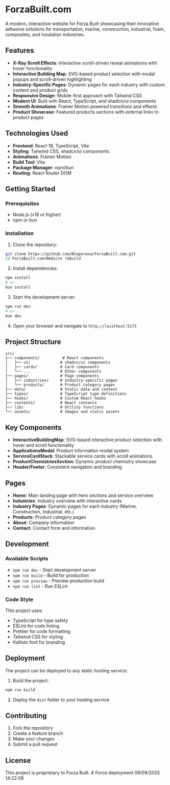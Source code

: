 # ForzaBuilt.com

A modern, interactive website for Forza Built showcasing their innovative adhesive solutions for transportation, marine, construction, industrial, foam, composites, and insulation industries.

## Features

- **X-Ray Scroll Effects**: Interactive scroll-driven reveal animations with hover functionality
- **Interactive Building Map**: SVG-based product selection with modal popups and scroll-driven highlighting
- **Industry-Specific Pages**: Dynamic pages for each industry with custom content and product grids
- **Responsive Design**: Mobile-first approach with Tailwind CSS
- **Modern UI**: Built with React, TypeScript, and shadcn/ui components
- **Smooth Animations**: Framer Motion powered transitions and effects
- **Product Showcase**: Featured products sections with external links to product pages

## Technologies Used

- **Frontend**: React 18, TypeScript, Vite
- **Styling**: Tailwind CSS, shadcn/ui components
- **Animations**: Framer Motion
- **Build Tool**: Vite
- **Package Manager**: npm/bun
- **Routing**: React Router DOM

## Getting Started

### Prerequisites

- Node.js (v18 or higher)
- npm or bun

### Installation

1. Clone the repository:
```bash
git clone https://github.com/Nloperena/ForzaBuilt.com.git
cd ForzaBuilt.com/Website rebuild
```

2. Install dependencies:
```bash
npm install
# or
bun install
```

3. Start the development server:
```bash
npm run dev
# or
bun dev
```

4. Open your browser and navigate to `http://localhost:5173`

## Project Structure

```
src/
├── components/          # React components
│   ├── ui/             # shadcn/ui components
│   ├── cards/          # Card components
│   └── ...             # Other components
├── pages/              # Page components
│   ├── industries/     # Industry-specific pages
│   └── products/       # Product category pages
├── data/               # Static data and content
├── types/              # TypeScript type definitions
├── hooks/              # Custom React hooks
├── contexts/           # React contexts
├── lib/                # Utility functions
└── assets/             # Images and static assets
```

## Key Components


- **InteractiveBuildingMap**: SVG-based interactive product selection with hover and scroll functionality
- **ApplicationsModal**: Product information modal system
- **ServiceCardStack**: Stackable service cards with scroll animations
- **ProductChemistriesSection**: Dynamic product chemistry showcase
- **Header/Footer**: Consistent navigation and branding

## Pages

- **Home**: Main landing page with hero sections and service overview
- **Industries**: Industry overview with interactive cards
- **Industry Pages**: Dynamic pages for each industry (Marine, Construction, Industrial, etc.)
- **Products**: Product category pages
- **About**: Company information
- **Contact**: Contact form and information

## Development

### Available Scripts

- `npm run dev` - Start development server
- `npm run build` - Build for production
- `npm run preview` - Preview production build
- `npm run lint` - Run ESLint

### Code Style

This project uses:
- TypeScript for type safety
- ESLint for code linting
- Prettier for code formatting
- Tailwind CSS for styling
- Kallisto font for branding

## Deployment

The project can be deployed to any static hosting service:

1. Build the project:
```bash
npm run build
```

2. Deploy the `dist` folder to your hosting service

## Contributing

1. Fork the repository
2. Create a feature branch
3. Make your changes
4. Submit a pull request

## License

This project is proprietary to Forza Built.
#   F o r c e   d e p l o y m e n t   0 9 / 0 9 / 2 0 2 5   1 4 : 2 2 : 0 8  
 